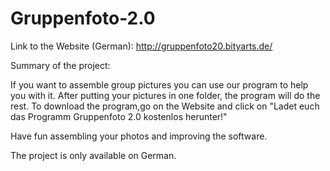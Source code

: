 # Gruppenfoto-2.0

Link to the Website (German): http://gruppenfoto20.bityarts.de/

Summary of the project:

If you want to assemble group pictures you can use our program to help you with it. After putting your pictures in one folder, the program will do the rest.
To download the program,go on the Website and click on "Ladet euch das Programm Gruppenfoto 2.0 kostenlos herunter!"

Have fun assembling your photos and improving the software.

The project is only available on German.
